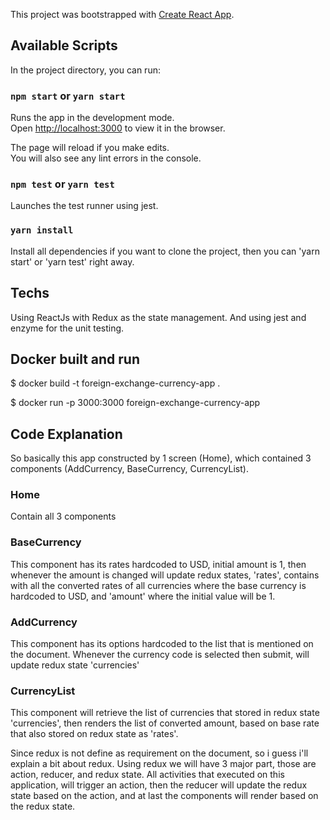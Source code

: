 This project was bootstrapped with [Create React App](https://github.com/facebook/create-react-app).

## Available Scripts

In the project directory, you can run:

### `npm start` or `yarn start`

Runs the app in the development mode.<br>
Open [http://localhost:3000](http://localhost:3000) to view it in the browser.

The page will reload if you make edits.<br>
You will also see any lint errors in the console.

### `npm test` or `yarn test`

Launches the test runner using jest.<br>

### `yarn install`

Install all dependencies if you want to clone the project, then you can 'yarn start' or 'yarn test' right away.<br>


## Techs

Using ReactJs with Redux as the state management. And using jest and enzyme for the unit testing.


## Docker built and run

$ docker build -t foreign-exchange-currency-app .

$ docker run -p 3000:3000 foreign-exchange-currency-app


## Code Explanation

So basically this app constructed by 1 screen (Home), which contained 3 components (AddCurrency, BaseCurrency, CurrencyList).

### Home
Contain all 3 components

### BaseCurrency
This component has its rates hardcoded to USD, initial amount is 1, then whenever the amount is changed will update redux states, 'rates', contains with all the converted rates of all currencies where the base currency is hardcoded to USD, and 'amount' where the initial value will be 1.

### AddCurrency
This component has its options hardcoded to the list that is mentioned on the document. Whenever the currency code is selected then submit, will update redux state 'currencies'

### CurrencyList
This component will retrieve the list of currencies that stored in redux state 'currencies', then renders the list of converted amount, based on base rate that also stored on redux state as 'rates'.

Since redux is not define as requirement on the document, so i guess i'll explain a bit about redux. Using redux we will have 3 major part, those are action, reducer, and redux state. All activities that executed on this application, will trigger an action, then the reducer will update the redux state based on the action, and at last the components will render based on the redux state.